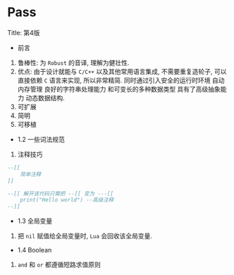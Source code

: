 # Pass

Title: 第4版

- 前言

1. 鲁棒性: 为 `Robust` 的音译, 理解为健壮性.
2. 优点: 由于设计就能与 `C/C++` 以及其他常用语言集成, 不需要重复造轮子, 可以直接依赖 `C` 语言来实现, 所以非常精简. 同时通过引入安全的运行时环境 自动内存管理 良好的字符串处理能力 和可变长的多种数据类型 具有了高级抽象能力 动态数据结构.
1. 可扩展
2. 简明
3. 可移植

* 1.2 一些词法规范

1. 注释技巧

```lua
--[[
    简单注释
]]

--[[ 解开该代码只需把 --[[ 变为 ---[[
    print("Hello world") --高级注释
--]]

```

* 1.3 全局变量

1. 把 `nil` 赋值给全局变量时, `Lua` 会回收该全局变量.

* 1.4 Boolean

1. `and` 和 `or` 都遵循短路求值原则